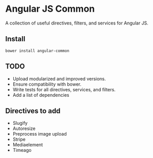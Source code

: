 Angular JS Common
===========================

A collection of useful directives, filters, and services for Angular JS.

## Install

```
bower install angular-common
```

## TODO
- Upload modularized and improved versions.
- Ensure compatibility with bower.
- Write tests for all directives, services, and filters.
- Add a list of dependencies

## Directives to add
- Slugify
- Autoresize
- Preprocess image upload
- Stripe
- Mediaelement
- Timeago
